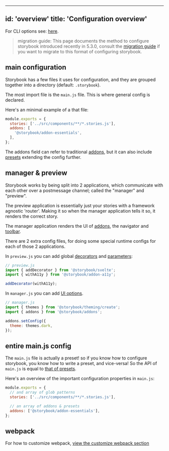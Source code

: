 
---
id: 'overview'
title: 'Configuration overview'
---

For CLI options see: [here](/docs/cli-options).

> migration guide: This page documents the method to configure storybook introduced recently in 5.3.0, consult the [migration guide](https://github.com/storybookjs/storybook/blob/next/MIGRATION.md) if you want to migrate to this format of configuring storybook.

## main configuration

Storybook has a few files it uses for configuration, and they are grouped together into a directory (default: `.storybook`).

The most import file is the `main.js` file. This is where general config is declared.

Here's an minimal example of a that file:

```js
module.exports = {
  stories: ['../src/components/**/*.stories.js'],
  addons: [
    '@storybook/addon-essentials',
  ],
};
```

The addons field can refer to traditional [addons](docs/addons/introduction), but it can also include [presets](/docs/presets/introduction/) extending the config further.

## manager & preview

Storybook works by being split into 2 applications, which communicate with each other over a postmessage channel; called the "manager" and "preview".

The preview application is essentially just your stories with a framework agnostic 'router'. Making it so when the manager application tells it so, it renders the correct story.

The manager application renders the UI of [addons](docs/addons/introduction), the navigator and [toolbar](/docs/basics/toolbar-guide/).

There are 2 extra config files, for doing some special runtime configs for each of those 2 applications.

In `preview.js` you can add global [decorators](../../basics/writing-stories/#decorators) and [parameters](../../basics/writing-stories/#parameters):

```js
// preview.js
import { addDecorator } from '@storybook/svelte';
import { withA11y } from '@storybook/addon-a11y';

addDecorator(withA11y);
```

In `manager.js` you can add [UI options](/docs/configurations/options-parameter/#global-options).

```js
// manager.js
import { themes } from '@storybook/theming/create';
import { addons } from '@storybook/addons';

addons.setConfig({
  theme: themes.dark,
});
```

## entire main.js config

The `main.js` file is actually a preset! so if you know how to configure storybook, you know how to write a preset, and vice-versa!
So the API of `main.js` is equal to [that of presets](/docs/presets/writing-presets/#presets-api).

Here's an overview of the important configuration properties in `main.js`:

```js
module.exports = {
  // and array of glob patterns
  stories: ['../src/components/**/*.stories.js'],

  // an array of addons & presets
  addons: ['@storybook/addon-essentials'],
};
```

## webpack

For how to customize webpack, [view the customize webpack section](/docs/configurations/custom-webpack-config/)
